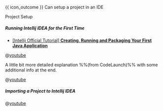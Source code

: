 <span id="prereqs"></span>

<span id="outcomes">{{ icon_outcome }} Can setup a project in an IDE</span>

<span id="title">Project Setup</span>

<div id="body">

##### Running Intellij IDEA for the First Time

<tabs> 
  <tab header="{{ icon_text }}">

* [[Intellij Official Tutorial] **Creating, Running and Packaging Your First Java Application**](https://www.jetbrains.com/help/idea/creating-running-and-packaging-your-first-java-application.html)

  </tab>
  <tab header="{{ icon_video }}">

@[youtube](c0efB_CKOYo)

A little bit more detailed explanation %%(from CodeLaunch)%% with some additional info at the end.

@[youtube](https://www.youtube.com/watch?v=S764o0mAXhg)

  </tab>
</tabs>

##### Importing a Project to Intellij IDEA

@[youtube](WIYTktB1bT4)

</div>

<div id="extras">
</div>